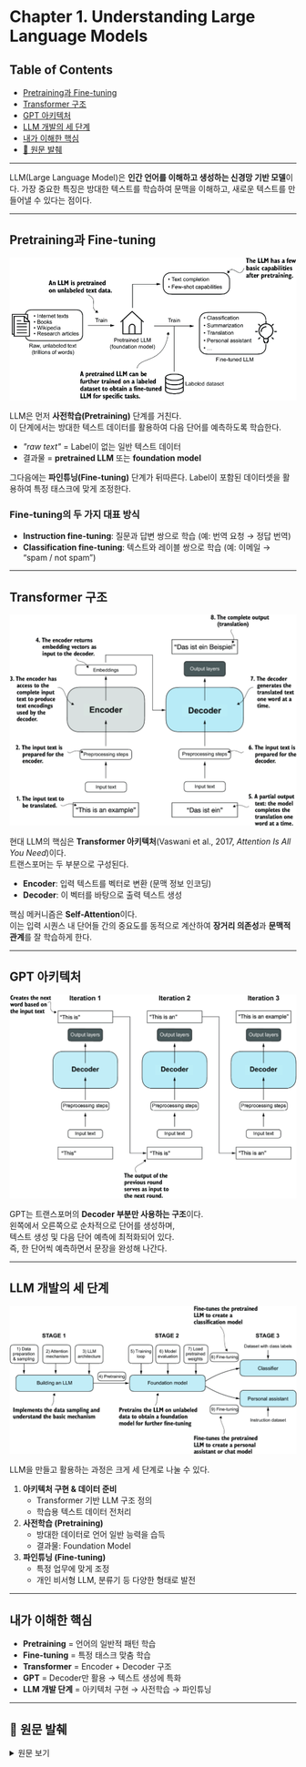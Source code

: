 # Chapter 1. Understanding Large Language Models

## Table of Contents
- [Pretraining과 Fine-tuning](#pretraining과-fine-tuning)
- [Transformer 구조](#transformer-구조)
- [GPT 아키텍처](#gpt-아키텍처)
- [LLM 개발의 세 단계](#llm-개발의-세-단계)
- [내가 이해한 핵심](#내가-이해한-핵심)
- [📖 원문 발췌](#-원문-발췌)

---

LLM(Large Language Model)은 **인간 언어를 이해하고 생성하는 신경망 기반 모델**이다. 가장 중요한 특징은 방대한 텍스트를 학습하여 문맥을 이해하고, 새로운 텍스트를 만들어낼 수 있다는 점이다.

---

## Pretraining과 Fine-tuning

![pre-training and fine-tuning](./images/1-3.png)

LLM은 먼저 **사전학습(Pretraining)** 단계를 거친다.  
이 단계에서는 방대한 텍스트 데이터를 활용하여 다음 단어를 예측하도록 학습한다.  
- *"raw text"* = Label이 없는 일반 텍스트 데이터  
- 결과물 = **pretrained LLM** 또는 **foundation model**

그다음에는 **파인튜닝(Fine-tuning)** 단계가 뒤따른다. Label이 포함된 데이터셋을 활용하여 특정 태스크에 맞게 조정한다.

### Fine-tuning의 두 가지 대표 방식
- **Instruction fine-tuning**: 질문과 답변 쌍으로 학습 (예: 번역 요청 → 정답 번역)
- **Classification fine-tuning**: 텍스트와 레이블 쌍으로 학습 (예: 이메일 → “spam / not spam”)

---

## Transformer 구조

![original transformer](./images/1-4.png)

현대 LLM의 핵심은 **Transformer 아키텍처**(Vaswani et al., 2017, *Attention Is All You Need*)이다.  
트랜스포머는 두 부분으로 구성된다.

- **Encoder**: 입력 텍스트를 벡터로 변환 (문맥 정보 인코딩)  
- **Decoder**: 이 벡터를 바탕으로 출력 텍스트 생성  

핵심 메커니즘은 **Self-Attention**이다.  
이는 입력 시퀀스 내 단어들 간의 중요도를 동적으로 계산하여 **장거리 의존성**과 **문맥적 관계**를 잘 학습하게 한다.

---

## GPT 아키텍처

![GPT](./images/1-8.png)

GPT는 트랜스포머의 **Decoder 부분만 사용하는 구조**이다.  
왼쪽에서 오른쪽으로 순차적으로 단어를 생성하며,  
텍스트 생성 및 다음 단어 예측에 최적화되어 있다.  
즉, 한 단어씩 예측하면서 문장을 완성해 나간다.

---

## LLM 개발의 세 단계

![LLM stages](./images/1-9.png)

LLM을 만들고 활용하는 과정은 크게 세 단계로 나눌 수 있다.

1. **아키텍처 구현 & 데이터 준비**  
   - Transformer 기반 LLM 구조 정의  
   - 학습용 텍스트 데이터 전처리  
2. **사전학습 (Pretraining)**  
   - 방대한 데이터로 언어 일반 능력을 습득  
   - 결과물: Foundation Model  
3. **파인튜닝 (Fine-tuning)**  
   - 특정 업무에 맞게 조정  
   - 개인 비서형 LLM, 분류기 등 다양한 형태로 발전  

---

## 내가 이해한 핵심

- **Pretraining** = 언어의 일반적 패턴 학습  
- **Fine-tuning** = 특정 태스크 맞춤 학습  
- **Transformer** = Encoder + Decoder 구조  
- **GPT** = Decoder만 활용 → 텍스트 생성에 특화  
- **LLM 개발 단계** = 아키텍처 구현 → 사전학습 → 파인튜닝

---

## 📖 원문 발췌

<details>
<summary>원문 보기</summary>
An LLM is a neural network designed to understand, generate, and respond to human-like text. 

The first step in creating an LLM is to train it on a large corpus of text data, sometimes referred to as raw text. Here, *"raw"* refers to the fact that this data is just regular text without any labeling information.

This first training stage of an LLM is also known as **pretraining**, creating an initial pretrained LLM, often called a *base* or *foundation model*. 

After obtaining a pretrained LLM by training on large text datasets, where the LLM is trained to predict the next word in the text, we can further train the LLM on labeled data, also known as **fine-tuning**.

The two most popular categories of fine-tuning LLMs are **instruction fine-tuning** and **classification fine-tuning**. In instruction fine-tuning, the labeled dataset consists of instruction and answer pairs, such as a query to translate a text accompanied by the correctly translated text. In classification fine-tuning, the labeled dataset consists of texts and associated class labels—for example, emails associated with “spam” and “not spam” labels.

Most modern LLMs rely on the transformer architecture, which is a deep neural network architecture introduced in the 2017 paper “Attention Is All You Need” (https://arxiv.org/abs/1706.03762).

The transformer architecture consists of two submodules: an *encoder* and a *decoder*. The encoder module processes the input text and encodes it into a series of numerical representations or vectors that capture the contextual information of the input. Then, the decoder module takes these encoded vectors and generates the output text. 

A key component of transformers and LLMs is the **self-attention mechanism**, which allows the model to weigh the importance of different words or tokens in a sequence relative to each other. This mechanism enables the model to capture long-range dependencies and contextual relationships within the input data, enhancing its ability to generate coherent and contextually relevant output.

The GPT architecture employs only the decoder portion of the original transformer. It is designed for unidirectional, left-to-right processing, making it well suited for text generation and next-word prediction tasks to generate text in an iterative fashion, one word at a time.

The three main stages of coding an LLM are implementing the LLM architecture and data preparation process (stage 1), pretraining an LLM to create a foundation model (stage 2), and fine-tuning the foundation model to become a personal assistant or text classifier (stage 3).
</details>
